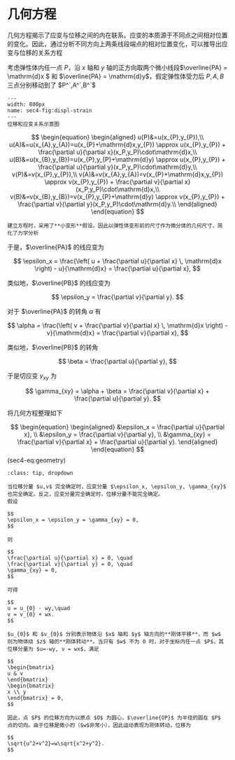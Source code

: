 # 几何方程

<span class="gray-text">
几何方程揭示了应变与位移之间的内在联系。应变的本质源于不同点之间相对位置的变化。因此，通过分析不同方向上两条线段端点的相对位置变化，可以推导出应变与位移的关系方程
</span>

考虑弹性体内任一点 $P$，沿 $x$ 轴和 $y$ 轴的正方向取两个微小线段$\overline{PA} = \mathrm{d}x $ 和 $\overline{PA} = \mathrm{d}y$，假定弹性体受力后 $P,A,B$ 三点分别移动到了 $P^`,A^`,B^`$

```{figure} ../../../images/Elasticity/chap1/displ_strain.png
---
width: 800px
name: sec4-fig:displ-strain
---
位移和应变关系示意图
```

$$
\begin{equation}
\begin{aligned}
u(P)&=u(x_{P},y_{P}),\\
u(A)&=u(x_{A},y_{A})=u(x_{P}+\mathrm{d}x,y_{P}) \approx u(x_{P},y_{P}) + \frac{\partial u}{\partial x}(x_P,y_P)\cdot\mathrm{d}x,\\
u(B)&=u(x_{B},y_{B})=u(x_{P},y_{P}+\mathrm{d}y) \approx u(x_{P},y_{P}) + \frac{\partial u}{\partial y}(x_P,y_P)\cdot\mathrm{d}y,\\
v(P)&=v(x_{P},y_{P}),\\
v(A)&=v(x_{A},y_{A})=v(x_{P}+\mathrm{d}x,y_{P}) \approx v(x_{P},y_{P}) + \frac{\partial v}{\partial x}(x_P,y_P)\cdot\mathrm{d}x,\\
v(B)&=v(x_{B},y_{B})=v(x_{P},y_{P}+\mathrm{d}y) \approx v(x_{P},y_{P}) + \frac{\partial v}{\partial y}(x_P,y_P)\cdot\mathrm{d}y.\\
\end{aligned}
\end{equation}
$$

```{margin}
建立方程时，采用了**小变形**假设，因此以弹性体变形前的尺寸作为微分体的几何尺寸，简化了力学分析
```

于是，$\overline{PA}$ 的线应变为

$$
\epsilon_x = \frac{\left( u + \frac{\partial u}{\partial x} \, \mathrm{d}x \right) - u}{\mathrm{d}x} = \frac{\partial u}{\partial x},
$$

类似地，$\overline{PB}$ 的线应变为

$$
\epsilon_y = \frac{\partial v}{\partial y}.
$$

对于 $\overline{PA}$ 的转角 $\alpha$ 有

$$
\alpha = \frac{\left( v + \frac{\partial v}{\partial x} \, \mathrm{d}x \right) - v}{\mathrm{d}x} = \frac{\partial v}{\partial x},
$$

类似地，$\overline{PB}$ 的转角

$$
\beta = \frac{\partial u}{\partial y},
$$

于是切应变 $\gamma_{xy}$ 为

$$
\gamma_{xy} = \alpha + \beta = \frac{\partial v}{\partial x} + \frac{\partial u}{\partial y}.
$$

将几何方程整理如下

$$
\begin{equation}
\begin{aligned}
&\epsilon_x = \frac{\partial u}{\partial x}, \\
&\epsilon_y = \frac{\partial v}{\partial y}, \\
&\gamma_{xy} = \frac{\partial v}{\partial x} + \frac{\partial u}{\partial y}.
\end{aligned}
\end{equation}
$$ (sec4-eq:geometry)

```{admonition} 刚体运动
:class: tip, dropdown

当位移分量 $u,v$ 完全确定时，应变分量 $\epsilon_x, \epsilon_y, \gamma_{xy}$ 也完全确定。反之，应变分量完全确定时，位移分量不能完全确定。
假设

$$
\epsilon_x = \epsilon_y = \gamma_{xy} = 0,
$$

则

$$
\frac{\partial u}{\partial x} = 0, \quad
\frac{\partial v}{\partial y} = 0, \quad
\gamma_{xy} = 0,
$$

可得

$$
u = u_{0} - wy,\quad
v = v_{0} + wx.
$$

$u_{0}$ 和 $v_{0}$ 分别表示物体沿 $x$ 轴和 $y$ 轴方向的**刚体平移**，而 $w$ 则为物体绕 $z$ 轴的**刚体转动**。当只有 $w$ 不为 0 时，对于坐标内任一点 $P$，其位移分量为 $u=-wy, v = wx$，满足

$$
\begin{bmatrix}
u & v
\end{bmatrix}
\begin{bmatrix}
x \\ y
\end{bmatrix} = 0,
$$

因此，点 $P$ 的位移方向为以原点 $O$ 为圆心，$\overline{OP}$ 为半径的圆在 $P$ 点的切向。由于位移是微小的（$w$非常小），因此运动表现为刚体转动，位移为

$$
\sqrt{u^2+v^2}=w\sqrt{x^2+y^2}.
$$

```


